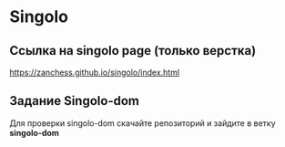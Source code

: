 Singolo
=======

## Ссылка на singolo page (только верстка)
https://zanchess.github.io/singolo/index.html

## Задание Singolo-dom

Для проверки singolo-dom скачайте репозиторий и зайдите в ветку __singolo-dom__


